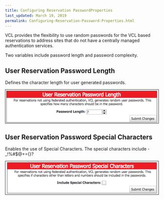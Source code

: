 ```yaml
---
title: Configuring Reservation PasswordProperties
last_updated: March 19, 2019
permalink: Configuring-Reservation-Password-Properties.html
---
```


VCL provides the flexibility to use random passwords for the VCL based reservations to address sites that do not have a centrally managed authentication services.

Two variables include password length and password complexity.

## User Reservation Password Length

Defines the character length for user generated passwords.

<img src="images/Screen Shot 2017-03-16 at 2.16.18 PM.png" width="500" border="1">


## User Reservation Password Special Characters
Enables the use of Special Characters. The special characters include  -_!%#$@+={}?

<img src="images/Screen Shot 2017-03-16 at 2.16.32 PM.png" width="500" border="1">
